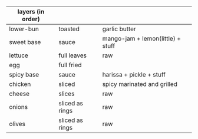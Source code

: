 |layers (in order)|||
|-|-|-|
| lower-bun | toasted | garlic butter |
| sweet base | sauce | mango-jam + lemon(little) + stuff |
| lettuce | full leaves | raw |
| egg | full fried ||
| spicy base | sauce | harissa + pickle + stuff |
| chicken | sliced | spicy marinated and grilled |
| cheese | slices | raw |
| onions | sliced as rings | raw |
| olives | sliced as rings | raw |
